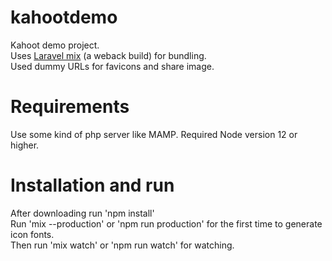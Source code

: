 # kahootdemo
Kahoot demo project.<br>
Uses <a href="https://laravel-mix.com/">Laravel mix</a> (a weback build) for bundling.<br>
Used dummy URLs for favicons and share image.

# Requirements
Use some kind of php server like MAMP.
Required Node version 12 or higher.

# Installation and run
After downloading run 'npm install'<br>
Run 'mix --production' or 'npm run production' for the first time to generate icon fonts.<br>
Then run 'mix watch' or 'npm run watch' for watching.<br>
